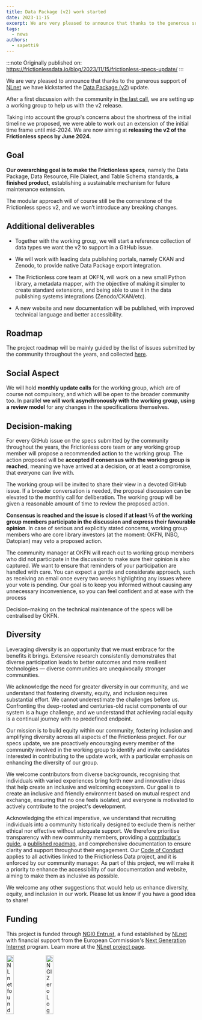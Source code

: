 ```yaml
---
title: Data Package (v2) work started
date: 2023-11-15
excerpt: We are very pleased to announce that thanks to the generous support of NLnet we have kickstarted the Data Package (v2) work. After a first discussion with the community in the last call, we are setting up a working group to help us with the v2 release.
tags:
  - news
authors:
  - sapetti9
---
```


:::note
Originally published on: https://frictionlessdata.io/blog/2023/11/15/frictionless-specs-update/
:::

We are very pleased to announce that thanks to the generous support of [NLnet](https://nlnet.nl/) we have kickstarted the [Data Package (v2)](https://specs.frictionlessdata.io/) update.

After a first discussion with the community in [the last call](https://frictionlessdata.io/blog/2023/11/06/community-call/), we are setting up a working group to help us with the v2 release.

Taking into account the group's concerns about the shortness of the initial timeline we proposed, we were able to work out an extension of the initial time frame until mid-2024. We are now aiming at **releasing the v2 of the Frictionless specs by June 2024**.

## Goal

**Our overarching goal is to make the Frictionless specs**, namely the Data Package, Data Resource, File Dialect, and Table Schema standards, **a finished product**, establishing a sustainable mechanism for future maintenance extension.

The modular approach will of course still be the cornerstone of the Frictionless specs v2, and we won’t introduce any breaking changes.

## Additional deliverables

- Together with the working group, we will start a reference collection of data types we want the v2 to support in a GitHub issue.

- We will work with leading data publishing portals, namely CKAN and Zenodo, to provide native Data Package export integration.

- The Frictionless core team at OKFN, will work on a new small Python library, a metadata mapper, with the objective of making it simpler to create standard extensions, and being able to use it in the data publishing systems integrations (Zenodo/CKAN/etc).

- A new website and new documentation will be published, with improved technical language and better accessibility.

## Roadmap

The project roadmap will be mainly guided by the list of issues submitted by the community throughout the years, and collected [here](https://github.com/frictionlessdata/specs/milestone/6).

## Social Aspect

We will hold **monthly update calls** for the working group, which are of course not compulsory, and which will be open to the broader community too. In parallel **we will work asynchronously with the working group, using a review model** for any changes in the specifications themselves.

## Decision-making

For every GitHub issue on the specs submitted by the community throughout the years, the Frictionless core team or any working group member will propose a recommended action to the working group. The action proposed will be **accepted if consensus with the working group is reached**, meaning we have arrived at a decision, or at least a compromise, that everyone can live with.

The working group will be invited to share their view in a devoted GitHub issue. If a broader conversation is needed, the proposal discussion can be elevated to the monthly call for deliberation. The working group will be given a reasonable amount of time to review the proposed action.

**Consensus is reached and the issue is closed if at least ⅔ of the working group members participate in the discussion and express their favourable opinion**. In case of serious and explicitly stated concerns, working group members who are core library investors (at the moment: OKFN, INBO, Datopian) may veto a proposed action.

The community manager at OKFN will reach out to working group members who did not participate in the discussion to make sure their opinion is also captured. We want to ensure that reminders of your participation are handled with care. You can expect a gentle and considerate approach, such as receiving an email once every two weeks highlighting any issues where your vote is pending. Our goal is to keep you informed without causing any unnecessary inconvenience, so you can feel confident and at ease with the process

Decision-making on the technical maintenance of the specs will be centralised by OKFN.

## Diversity

Leveraging diversity is an opportunity that we must embrace for the benefits it brings. Extensive research consistently demonstrates that diverse participation leads to better outcomes and more resilient technologies — diverse communities are unequivocally stronger communities.

We acknowledge the need for greater diversity in our community, and we understand that fostering diversity, equity, and inclusion requires substantial effort. We cannot underestimate the challenges before us. Confronting the deep-rooted and centuries-old racist components of our system is a huge challenge, and we understand that achieving racial equity is a continual journey with no predefined endpoint.

Our mission is to build equity within our community, fostering inclusion and amplifying diversity across all aspects of the Frictionless project. For our specs update, we are proactively encouraging every member of the community involved in the working group to identify and invite candidates interested in contributing to the update work, with a particular emphasis on enhancing the diversity of our group.

We welcome contributors from diverse backgrounds, recognising that individuals with varied experiences bring forth new and innovative ideas that help create an inclusive and welcoming ecosystem. Our goal is to create an inclusive and friendly environment based on mutual respect and exchange, ensuring that no one feels isolated, and everyone is motivated to actively contribute to the project's development.

Acknowledging the ethical imperative, we understand that recruiting individuals into a community historically designed to exclude them is neither ethical nor effective without adequate support. We therefore prioritise transparency with new community members, providing a [contributor's guide](https://frictionlessdata.io/work-with-us/contribute/), a [published roadmap](https://frictionlessdata.io/development/roadmap/), and comprehensive documentation to ensure clarity and support throughout their engagement. Our [Code of Conduct](https://frictionlessdata.io/work-with-us/code-of-conduct/) applies to all activities linked to the Frictionless Data project, and it is enforced by our community manager. As part of this project, we will make it a priority to enhance the accessibility of our documentation and website, aiming to make them as inclusive as possible.

We welcome any other suggestions that would help us enhance diversity, equity, and inclusion in our work. Please let us know if you have a good idea to share!

## Funding

This project is funded through [NGI0 Entrust](https://nlnet.nl/entrust), a fund established by [NLnet](https://nlnet.nl) with financial support from the European Commission's [Next Generation Internet](https://ngi.eu) program. Learn more at the [NLnet project page](https://nlnet.nl/project/FrictionlessStandards/).

[<img src="https://nlnet.nl/logo/banner.png" alt="NLnet foundation logo" width="20%" />](https://nlnet.nl)
[<img src="https://nlnet.nl/image/logos/NGI0_tag.svg" alt="NGI Zero Logo" width="20%" />](https://nlnet.nl/entrust)
